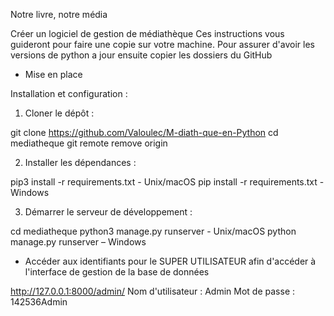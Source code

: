 Notre livre, notre média 

Créer un logiciel de gestion de médiathèque 
Ces instructions vous guideront pour faire une copie sur votre machine.
Pour assurer d'avoir les versions de python a jour
ensuite copier les dossiers du GitHub

* Mise en place

Installation et configuration :
1.	Cloner le dépôt :

git clone https://github.com/Valoulec/M-diath-que-en-Python
cd mediatheque
git remote remove origin

2.	Installer les dépendances :
   
pip3 install -r requirements.txt - Unix/macOS
pip install -r requirements.txt - Windows

3.	Démarrer le serveur de développement :

cd mediatheque
python3 manage.py runserver - Unix/macOS
python manage.py runserver – Windows

* Accéder aux identifiants pour le SUPER UTILISATEUR afin d'accéder à l'interface de gestion de la base de données

http://127.0.0.1:8000/admin/ 
Nom d'utilisateur : Admin 
Mot de passe : 142536Admin

